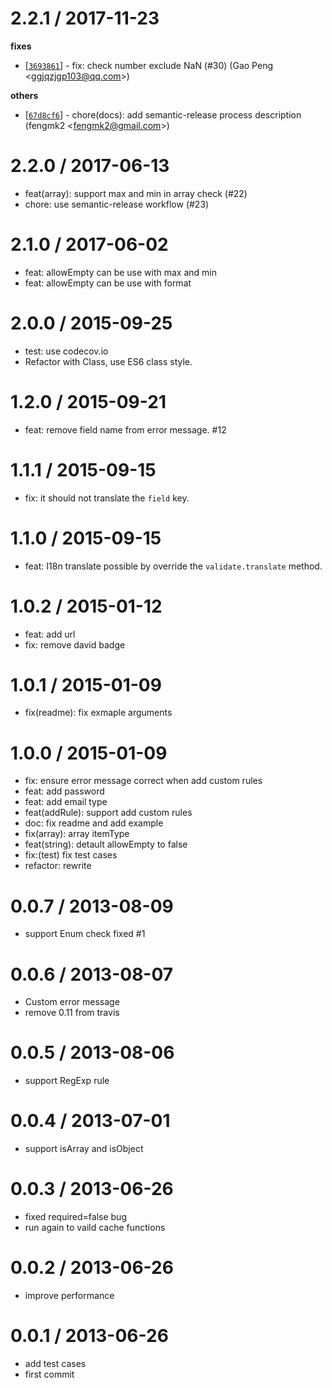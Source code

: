 
2.2.1 / 2017-11-23
==================

**fixes**
  * [[`3693861`](http://github.com/node-modules/parameter/commit/3693861897e2d207edf791f56db51820f76588b2)] - fix: check number  exclude NaN (#30) (Gao Peng <<ggjqzjgp103@qq.com>>)

**others**
  * [[`67d8cf6`](http://github.com/node-modules/parameter/commit/67d8cf6269abe4fdf3480b6c25cd08b67868ed11)] - chore(docs): add semantic-release process description (fengmk2 <<fengmk2@gmail.com>>)

2.2.0 / 2017-06-13
==================

  * feat(array): support max and min in array check (#22)
  * chore: use semantic-release workflow (#23)

2.1.0 / 2017-06-02
==================

  * feat: allowEmpty can be use with max and min
  * feat: allowEmpty can be use with format

2.0.0 / 2015-09-25
==================

 * test: use codecov.io
 * Refactor with Class, use ES6 class style.

1.2.0 / 2015-09-21
==================

 * feat: remove field name from error message. #12

1.1.1 / 2015-09-15
==================

 * fix: it should not translate the `field` key.

1.1.0 / 2015-09-15
==================

 * feat: I18n translate possible by override the `validate.translate` method.

1.0.2 / 2015-01-12
==================

 * feat: add url
 * fix: remove david badge

1.0.1 / 2015-01-09
==================

  * fix(readme): fix exmaple arguments

1.0.0 / 2015-01-09
==================

 * fix: ensure error message correct when add custom rules
 * feat: add password
 * feat: add email type
 * feat(addRule): support add custom rules
 * doc: fix readme and add example
 * fix(array): array itemType
 * feat(string): detault allowEmpty to false
 * fix:(test) fix test cases
 * refactor: rewrite

0.0.7 / 2013-08-09
==================

  * support Enum check fixed #1

0.0.6 / 2013-08-07
==================

  * Custom error message
  * remove 0.11 from travis

0.0.5 / 2013-08-06
==================

  * support RegExp rule

0.0.4 / 2013-07-01
==================

  * support isArray and isObject

0.0.3 / 2013-06-26
==================

  * fixed required=false bug
  * run again to vaild cache functions

0.0.2 / 2013-06-26
==================

  * improve performance

0.0.1 / 2013-06-26
==================

  * add test cases
  * first commit
